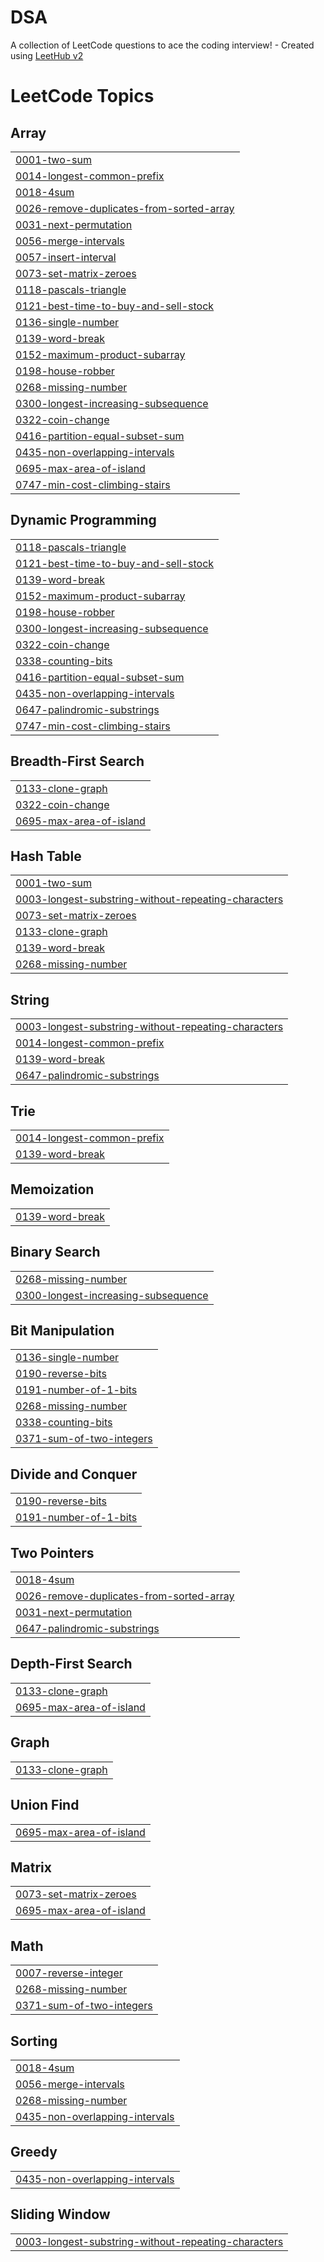 # DSA
A collection of LeetCode questions to ace the coding interview! - Created using [LeetHub v2](https://github.com/arunbhardwaj/LeetHub-2.0)

<!---LeetCode Topics Start-->
# LeetCode Topics
## Array
|  |
| ------- |
| [0001-two-sum](https://github.com/An1117/DSA/tree/master/0001-two-sum) |
| [0014-longest-common-prefix](https://github.com/An1117/DSA/tree/master/0014-longest-common-prefix) |
| [0018-4sum](https://github.com/An1117/DSA/tree/master/0018-4sum) |
| [0026-remove-duplicates-from-sorted-array](https://github.com/An1117/DSA/tree/master/0026-remove-duplicates-from-sorted-array) |
| [0031-next-permutation](https://github.com/An1117/DSA/tree/master/0031-next-permutation) |
| [0056-merge-intervals](https://github.com/An1117/DSA/tree/master/0056-merge-intervals) |
| [0057-insert-interval](https://github.com/An1117/DSA/tree/master/0057-insert-interval) |
| [0073-set-matrix-zeroes](https://github.com/An1117/DSA/tree/master/0073-set-matrix-zeroes) |
| [0118-pascals-triangle](https://github.com/An1117/DSA/tree/master/0118-pascals-triangle) |
| [0121-best-time-to-buy-and-sell-stock](https://github.com/An1117/DSA/tree/master/0121-best-time-to-buy-and-sell-stock) |
| [0136-single-number](https://github.com/An1117/DSA/tree/master/0136-single-number) |
| [0139-word-break](https://github.com/An1117/DSA/tree/master/0139-word-break) |
| [0152-maximum-product-subarray](https://github.com/An1117/DSA/tree/master/0152-maximum-product-subarray) |
| [0198-house-robber](https://github.com/An1117/DSA/tree/master/0198-house-robber) |
| [0268-missing-number](https://github.com/An1117/DSA/tree/master/0268-missing-number) |
| [0300-longest-increasing-subsequence](https://github.com/An1117/DSA/tree/master/0300-longest-increasing-subsequence) |
| [0322-coin-change](https://github.com/An1117/DSA/tree/master/0322-coin-change) |
| [0416-partition-equal-subset-sum](https://github.com/An1117/DSA/tree/master/0416-partition-equal-subset-sum) |
| [0435-non-overlapping-intervals](https://github.com/An1117/DSA/tree/master/0435-non-overlapping-intervals) |
| [0695-max-area-of-island](https://github.com/An1117/DSA/tree/master/0695-max-area-of-island) |
| [0747-min-cost-climbing-stairs](https://github.com/An1117/DSA/tree/master/0747-min-cost-climbing-stairs) |
## Dynamic Programming
|  |
| ------- |
| [0118-pascals-triangle](https://github.com/An1117/DSA/tree/master/0118-pascals-triangle) |
| [0121-best-time-to-buy-and-sell-stock](https://github.com/An1117/DSA/tree/master/0121-best-time-to-buy-and-sell-stock) |
| [0139-word-break](https://github.com/An1117/DSA/tree/master/0139-word-break) |
| [0152-maximum-product-subarray](https://github.com/An1117/DSA/tree/master/0152-maximum-product-subarray) |
| [0198-house-robber](https://github.com/An1117/DSA/tree/master/0198-house-robber) |
| [0300-longest-increasing-subsequence](https://github.com/An1117/DSA/tree/master/0300-longest-increasing-subsequence) |
| [0322-coin-change](https://github.com/An1117/DSA/tree/master/0322-coin-change) |
| [0338-counting-bits](https://github.com/An1117/DSA/tree/master/0338-counting-bits) |
| [0416-partition-equal-subset-sum](https://github.com/An1117/DSA/tree/master/0416-partition-equal-subset-sum) |
| [0435-non-overlapping-intervals](https://github.com/An1117/DSA/tree/master/0435-non-overlapping-intervals) |
| [0647-palindromic-substrings](https://github.com/An1117/DSA/tree/master/0647-palindromic-substrings) |
| [0747-min-cost-climbing-stairs](https://github.com/An1117/DSA/tree/master/0747-min-cost-climbing-stairs) |
## Breadth-First Search
|  |
| ------- |
| [0133-clone-graph](https://github.com/An1117/DSA/tree/master/0133-clone-graph) |
| [0322-coin-change](https://github.com/An1117/DSA/tree/master/0322-coin-change) |
| [0695-max-area-of-island](https://github.com/An1117/DSA/tree/master/0695-max-area-of-island) |
## Hash Table
|  |
| ------- |
| [0001-two-sum](https://github.com/An1117/DSA/tree/master/0001-two-sum) |
| [0003-longest-substring-without-repeating-characters](https://github.com/An1117/DSA/tree/master/0003-longest-substring-without-repeating-characters) |
| [0073-set-matrix-zeroes](https://github.com/An1117/DSA/tree/master/0073-set-matrix-zeroes) |
| [0133-clone-graph](https://github.com/An1117/DSA/tree/master/0133-clone-graph) |
| [0139-word-break](https://github.com/An1117/DSA/tree/master/0139-word-break) |
| [0268-missing-number](https://github.com/An1117/DSA/tree/master/0268-missing-number) |
## String
|  |
| ------- |
| [0003-longest-substring-without-repeating-characters](https://github.com/An1117/DSA/tree/master/0003-longest-substring-without-repeating-characters) |
| [0014-longest-common-prefix](https://github.com/An1117/DSA/tree/master/0014-longest-common-prefix) |
| [0139-word-break](https://github.com/An1117/DSA/tree/master/0139-word-break) |
| [0647-palindromic-substrings](https://github.com/An1117/DSA/tree/master/0647-palindromic-substrings) |
## Trie
|  |
| ------- |
| [0014-longest-common-prefix](https://github.com/An1117/DSA/tree/master/0014-longest-common-prefix) |
| [0139-word-break](https://github.com/An1117/DSA/tree/master/0139-word-break) |
## Memoization
|  |
| ------- |
| [0139-word-break](https://github.com/An1117/DSA/tree/master/0139-word-break) |
## Binary Search
|  |
| ------- |
| [0268-missing-number](https://github.com/An1117/DSA/tree/master/0268-missing-number) |
| [0300-longest-increasing-subsequence](https://github.com/An1117/DSA/tree/master/0300-longest-increasing-subsequence) |
## Bit Manipulation
|  |
| ------- |
| [0136-single-number](https://github.com/An1117/DSA/tree/master/0136-single-number) |
| [0190-reverse-bits](https://github.com/An1117/DSA/tree/master/0190-reverse-bits) |
| [0191-number-of-1-bits](https://github.com/An1117/DSA/tree/master/0191-number-of-1-bits) |
| [0268-missing-number](https://github.com/An1117/DSA/tree/master/0268-missing-number) |
| [0338-counting-bits](https://github.com/An1117/DSA/tree/master/0338-counting-bits) |
| [0371-sum-of-two-integers](https://github.com/An1117/DSA/tree/master/0371-sum-of-two-integers) |
## Divide and Conquer
|  |
| ------- |
| [0190-reverse-bits](https://github.com/An1117/DSA/tree/master/0190-reverse-bits) |
| [0191-number-of-1-bits](https://github.com/An1117/DSA/tree/master/0191-number-of-1-bits) |
## Two Pointers
|  |
| ------- |
| [0018-4sum](https://github.com/An1117/DSA/tree/master/0018-4sum) |
| [0026-remove-duplicates-from-sorted-array](https://github.com/An1117/DSA/tree/master/0026-remove-duplicates-from-sorted-array) |
| [0031-next-permutation](https://github.com/An1117/DSA/tree/master/0031-next-permutation) |
| [0647-palindromic-substrings](https://github.com/An1117/DSA/tree/master/0647-palindromic-substrings) |
## Depth-First Search
|  |
| ------- |
| [0133-clone-graph](https://github.com/An1117/DSA/tree/master/0133-clone-graph) |
| [0695-max-area-of-island](https://github.com/An1117/DSA/tree/master/0695-max-area-of-island) |
## Graph
|  |
| ------- |
| [0133-clone-graph](https://github.com/An1117/DSA/tree/master/0133-clone-graph) |
## Union Find
|  |
| ------- |
| [0695-max-area-of-island](https://github.com/An1117/DSA/tree/master/0695-max-area-of-island) |
## Matrix
|  |
| ------- |
| [0073-set-matrix-zeroes](https://github.com/An1117/DSA/tree/master/0073-set-matrix-zeroes) |
| [0695-max-area-of-island](https://github.com/An1117/DSA/tree/master/0695-max-area-of-island) |
## Math
|  |
| ------- |
| [0007-reverse-integer](https://github.com/An1117/DSA/tree/master/0007-reverse-integer) |
| [0268-missing-number](https://github.com/An1117/DSA/tree/master/0268-missing-number) |
| [0371-sum-of-two-integers](https://github.com/An1117/DSA/tree/master/0371-sum-of-two-integers) |
## Sorting
|  |
| ------- |
| [0018-4sum](https://github.com/An1117/DSA/tree/master/0018-4sum) |
| [0056-merge-intervals](https://github.com/An1117/DSA/tree/master/0056-merge-intervals) |
| [0268-missing-number](https://github.com/An1117/DSA/tree/master/0268-missing-number) |
| [0435-non-overlapping-intervals](https://github.com/An1117/DSA/tree/master/0435-non-overlapping-intervals) |
## Greedy
|  |
| ------- |
| [0435-non-overlapping-intervals](https://github.com/An1117/DSA/tree/master/0435-non-overlapping-intervals) |
## Sliding Window
|  |
| ------- |
| [0003-longest-substring-without-repeating-characters](https://github.com/An1117/DSA/tree/master/0003-longest-substring-without-repeating-characters) |
<!---LeetCode Topics End-->